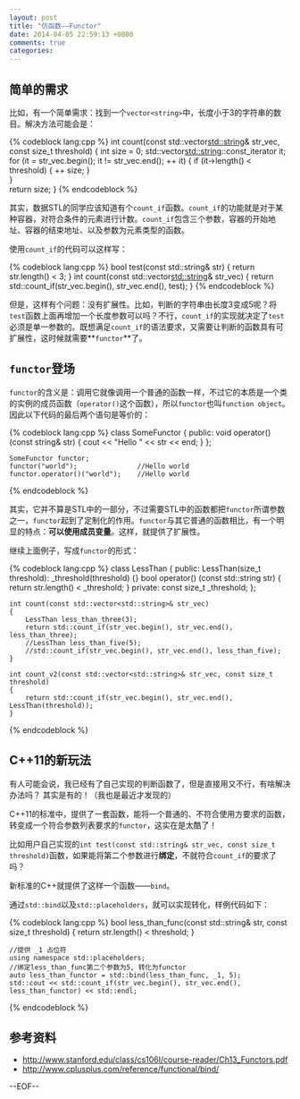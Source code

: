 ```yaml
---
layout: post
title: "仿函数——Functor"
date: 2014-04-05 22:59:13 +0800
comments: true
categories:
---
```


简单的需求
---------------------

比如，有一个简单需求：找到一个`vector<string>`中，长度小于3的字符串的数目。解决方法可能会是：

{% codeblock lang:cpp %}
    int count(const std::vector<std::string>& str_vec, const size_t threshold)
    {
        int size = 0;
        std::vector<std::string>::const_iterator it; 
        for (it = str_vec.begin(); it != str_vec.end(); ++ it) {
            if (it->length() < threshold) {
                ++ size;
            }   
        }   
        return size;
    }
{% endcodeblock %}

其实，数据STL的同学应该知道有个`count_if`函数。`count_if`的功能就是对于某种容器，对符合条件的元素进行计数。`count_if`包含三个参数，容器的开始地址、容器的结束地址、以及参数为元素类型的函数。

使用`count_if`的代码可以这样写：

{% codeblock lang:cpp %}
    bool test(const std::string& str) { return str.length() < 3; }
    int count(const std::vector<std::string>& str_vec)
    {
        return std::count_if(str_vec.begin(), str_vec.end(), test);
    }
{% endcodeblock %}

但是，这样有个问题：没有扩展性。比如，判断的字符串由长度3变成5呢？将`test`函数上面再增加一个长度参数可以吗？不行，`count_if`的实现就决定了`test`必须是单一参数的。既想满足`count_if`的语法要求，又需要让判断的函数具有可扩展性，这时候就需要**`functor`**了。

`functor`登场
---------------------

`functor`的含义是：调用它就像调用一个普通的函数一样，不过它的本质是一个类的实例的成员函数（`operator()`这个函数），所以`functor`也叫`function object`。
因此以下代码的最后两个语句是等价的：

{% codeblock lang:cpp %}
    class SomeFunctor
    {
    public:
        void operator() (const string& str)
        {
            cout << "Hello " << str << end;
        }
    };

    SomeFunctor functor;
    functor("world");               //Hello world
    functor.operator()("world");    //Hello world
{% endcodeblock %}

其实，它并不算是STL中的一部分，不过需要STL中的函数都把`functor`所谓参数之一，`functor`起到了定制化的作用。`functor`与其它普通的函数相比，有一个明显的特点：**可以使用成员变量**。这样，就提供了扩展性。

继续上面例子，写成`functor`的形式：

{% codeblock lang:cpp %}
    class LessThan
    {
    public:
        LessThan(size_t threshold): _threshold(threshold) {}
        bool operator() (const std::string str) { return str.length() < _threshold; }
    private:
        const size_t _threshold;
    };

    int count(const std::vector<std::string>& str_vec)
    {
        LessThan less_than_three(3);
        return std::count_if(str_vec.begin(), str_vec.end(), less_than_three);
        //LessThan less_than_five(5);
        //std::count_if(str_vec.begin(), str_vec.end(), less_than_five);
    }

    int count_v2(const std::vector<std::string>& str_vec, const size_t threshold)
    {
        return std::count_if(str_vec.begin(), str_vec.end(), LessThan(threshold));
    }
{% endcodeblock %}


C++11的新玩法
---------------------

有人可能会说，我已经有了自己实现的判断函数了，但是直接用又不行，有啥解决办法吗？
其实是有的！（我也是最近才发现的）

C++11的标准中，提供了一套函数，能将一个普通的、不符合使用方要求的函数，转变成一个符合参数列表要求的`functor`，这实在是太酷了！

比如用户自己实现的`int test(const std::string& str_vec, const size_t threshold)`函数，如果能将第二个参数进行**绑定**，不就符合`count_if`的要求了吗？

新标准的C++就提供了这样一个函数——`bind`。

通过`std::bind`以及`std::placeholders`，就可以实现转化，样例代码如下：

{% codeblock lang:cpp %}
    bool less_than_func(const std::string& str, const size_t threshold)
    {
            return str.length() < threshold;
    }

    //提供 _1 占位符
    using namespace std::placeholders;                              
    //绑定less_than_func第二个参数为5, 转化为functor
    auto less_than_functor = std::bind(less_than_func, _1, 5); 
    std::cout << std::count_if(str_vec.begin(), str_vec.end(), less_than_functor) << std::endl;
{% endcodeblock %}

参考资料
---------------------

* <http://www.stanford.edu/class/cs106l/course-reader/Ch13_Functors.pdf>
* <http://www.cplusplus.com/reference/functional/bind/>


--EOF--
